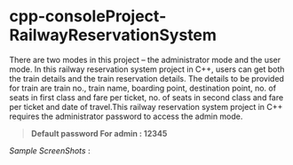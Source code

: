 # cpp-consoleProject-RailwayReservationSystem
There are two modes in this project – the administrator mode and the user mode. In this railway reservation system project in C++, users can get both the train details and the train reservation details. The details to be provided for train are train no., train name, boarding point, destination point, no. of seats in first class and fare per ticket, no. of seats in second class and fare per ticket and date of travel.This railway reservation system project in C++ requires the administrator password to access the admin mode.

>**Default password For admin : 12345**

_Sample ScreenShots_ :

